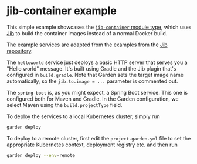 # jib-container example

This simple example showcases the [`jib-container` module type](https://docs.garden.io/v/acorn-0.12/reference/module-types/jib-container), which uses [Jib](https://github.com/GoogleContainerTools/jib) to build the container images instead of a normal Docker build.

The example services are adapted from the examples from the [Jib repository](https://github.com/GoogleContainerTools/jib/tree/master/examples).

The `helloworld` service just deploys a basic HTTP server that serves you a "Hello world" message. It's built using Gradle and the Jib plugin that's configured in `build.gradle`. Note that Garden sets the target image name automatically, so the `jib.to.image = ...` parameter is commented out.

The `spring-boot` is, as you might expect, a Spring Boot service. This one is configured both for Maven and Gradle. In the Garden configuration, we select Maven using the `build.projectType` field.

To deploy the services to a local Kubernetes cluster, simply run

```sh
garden deploy
```

To deploy to a remote cluster, first edit the `project.garden.yml` file to set the appropriate Kubernetes context, deployment registry etc. and then run

```sh
garden deploy --env=remote
```
